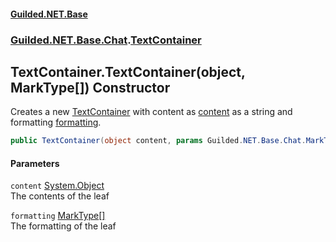 
#### [Guilded.NET.Base](index 'index')
### [Guilded.NET.Base.Chat](index#Guilded_NET_Base_Chat 'Guilded.NET.Base.Chat').[TextContainer](TextContainer 'Guilded.NET.Base.Chat.TextContainer')
## TextContainer.TextContainer(object, MarkType[]) Constructor
Creates a new [TextContainer](TextContainer 'Guilded.NET.Base.Chat.TextContainer') with content as [content](TextContainer_TextContainer(object_MarkType__)#Guilded_NET_Base_Chat_TextContainer_TextContainer(object_Guilded_NET_Base_Chat_MarkType__)_content 'Guilded.NET.Base.Chat.TextContainer.TextContainer(object, Guilded.NET.Base.Chat.MarkType[]).content') as a string and formatting [formatting](TextContainer_TextContainer(object_MarkType__)#Guilded_NET_Base_Chat_TextContainer_TextContainer(object_Guilded_NET_Base_Chat_MarkType__)_formatting 'Guilded.NET.Base.Chat.TextContainer.TextContainer(object, Guilded.NET.Base.Chat.MarkType[]).formatting').  
```csharp
public TextContainer(object content, params Guilded.NET.Base.Chat.MarkType[] formatting);
```

#### Parameters
<a name='Guilded_NET_Base_Chat_TextContainer_TextContainer(object_Guilded_NET_Base_Chat_MarkType__)_content'></a>
`content` [System.Object](https://docs.microsoft.com/en-us/dotnet/api/System.Object 'System.Object')  
The contents of the leaf
  
<a name='Guilded_NET_Base_Chat_TextContainer_TextContainer(object_Guilded_NET_Base_Chat_MarkType__)_formatting'></a>
`formatting` [MarkType](MarkType 'Guilded.NET.Base.Chat.MarkType')[[]](https://docs.microsoft.com/en-us/dotnet/api/System.Array 'System.Array')  
The formatting of the leaf
  
